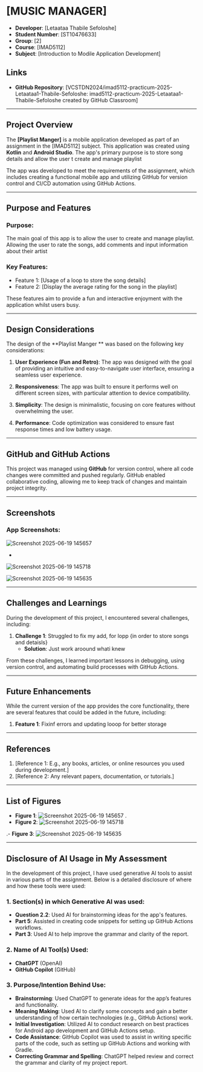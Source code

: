 # [MUSIC MANAGER]
- **Developer**: [Letaataa Thabile Sefoloshe]
- **Student Number**: [ST10476633]
- **Group**: [2]
- **Course**: [IMAD5112]
- **Subject**: [Introduction to Modile Application Development]

## Links
- **GitHub Repository**: [VCSTDN2024/imad5112-practicum-2025-Letaataa1-Thabile-Sefoloshe: imad5112-practicum-2025-Letaataa1-Thabile-Sefoloshe created by GitHub Classroom]

---

## Project Overview

The **[Playlist Manger]** is a mobile application developed as part of an assignment in the [IMAD5112] subject. This application was created using **Kotlin** and **Android Studio**. The app's primary purpose is to  store song details and allow the user t create and manage playlist

The app was developed to meet the requirements of the assignment, which includes creating a functional mobile app and utilizing GitHub for version control and CI/CD automation using GitHub Actions.

---

## Purpose and Features

### Purpose:
The main goal of this app is to allow the user to create and manage playlist. Allowing the user to rate the songs, add comments and input information about their artist 

### Key Features:
- Feature 1: [Usage of a loop to store the song details]
- Feature 2: [Display the average rating for the song in the playlist]

These features aim to provide a fun and interactive enjoyment with the application whilst users busy.

---

## Design Considerations

The design of the **Playlist Manger ** was based on the following key considerations:

1. **User Experience (Fun and Retro)**: The app was designed with the goal of providing an intuitive and easy-to-navigate user interface, ensuring a seamless user experience.
   
2. **Responsiveness**: The app was built to ensure it performs well on different screen sizes, with particular attention to device compatibility.
   
3. **Simplicity**: The design is minimalistic, focusing on core features without overwhelming the user.
   
4. **Performance**: Code optimization was considered to ensure fast response times and low battery usage.

---

## GitHub and GitHub Actions

This project was managed using **GitHub** for version control, where all code changes were committed and pushed regularly. GitHub enabled collaborative coding, allowing me to keep track of changes and maintain project integrity.


---

## Screenshots

### App Screenshots:
![Screenshot 2025-06-19 145657](https://github.com/user-attachments/assets/6490a82d-08bf-4285-8d69-94c1372290ad)


*
![Screenshot 2025-06-19 145718](https://github.com/user-attachments/assets/ea4573b9-2000-45f6-bcdb-0db4dbb1cde5)

![Screenshot 2025-06-19 145635](https://github.com/user-attachments/assets/11db17a2-f148-4dcf-9096-00455caefd7a)

---

## Challenges and Learnings

During the development of this project, I encountered several challenges, including:

1. **Challenge 1**: Struggled to fix my add, for lopp {in order to store songs and detaisls}
   - **Solution**: Just work aroound whati knew
   

From these challenges, I learned important lessons in debugging, using version control, and automating build processes with GitHub Actions.

---

## Future Enhancements

While the current version of the app provides the core functionality, there are several features that could be added in the future, including:

1. **Feature 1**: Fixinf errors and updating looop for better storage

---

## References

1. [Reference 1: E.g., any books, articles, or online resources you used during development.]
2. [Reference 2: Any relevant papers, documentation, or tutorials.]

---

## List of Figures

- **Figure 1**: ![Screenshot 2025-06-19 145657](https://github.com/user-attachments/assets/8a98b929-73f8-4ddb-aa70-fd546db6310c)
.
- **Figure 2**: ![Screenshot 2025-06-19 145718](https://github.com/user-attachments/assets/98ba50a8-9d84-4e3a-b9ae-b257fd3059df)

.- **Figure 3**: ![Screenshot 2025-06-19 145635](https://github.com/user-attachments/assets/4eb0142c-0141-46f5-86b9-f8ae8df34593)


---

## Disclosure of AI Usage in My Assessment

In the development of this project, I have used generative AI tools to assist in various parts of the assignment. Below is a detailed disclosure of where and how these tools were used:

### 1. **Section(s) in which Generative AI was used:**
- **Question 2.2**: Used AI for brainstorming ideas for the app's features.
- **Part 5**: Assisted in creating code snippets for setting up GitHub Actions workflows.
- **Part 3**: Used AI to help improve the grammar and clarity of the report.

### 2. **Name of AI Tool(s) Used:**
- **ChatGPT** (OpenAI)
- **GitHub Copilot** (GitHub)

### 3. **Purpose/Intention Behind Use:**
- **Brainstorming**: Used ChatGPT to generate ideas for the app’s features and functionality.
- **Meaning Making**: Used AI to clarify some concepts and gain a better understanding of how certain technologies (e.g., GitHub Actions) work.
- **Initial Investigation**: Utilized AI to conduct research on best practices for Android app development and GitHub Actions setup.
- **Code Assistance**: GitHub Copilot was used to assist in writing specific parts of the code, such as setting up GitHub Actions and working with Gradle.
- **Correcting Grammar and Spelling**: ChatGPT helped review and correct the grammar and clarity of my project report.



